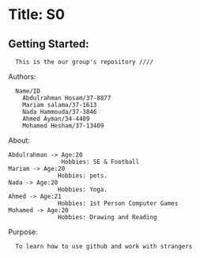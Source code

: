 
  
# Title: S0
## Getting Started:
      This is the our group's repository ////
Authors:

      Name/ID
        Abdulrahman Hosam/37-8877
        Mariam salama/37-1613
        Nada Hammouda/37-3846
        Ahmed Ayman/34-4409
        Mohamed Hesham/37-13409

About:


    Abdulrahman -> Age:20
                   Hobbies: SE & Football
    Mariam -> Age:20
                  Hobbies: pets.
    Nada -> Age:20
                  Hobbies: Yoga.
    Ahmed -> Age:21
                  Hobbies: 1st Person Computer Games
    Mohamed -> Age:20
                  Hobbies: Drawing and Reading

                   

Purpose:
      
      To learn how to use github and work with strangers
